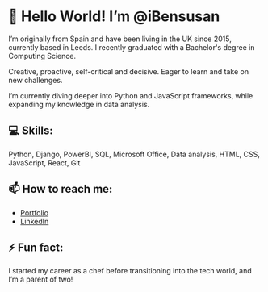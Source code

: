 # 👋 Hello World! I’m @iBensusan

I’m originally from Spain and have been living in the UK since 2015, currently based in Leeds. I recently graduated with a Bachelor's degree in Computing Science.

Creative, proactive, self-critical and decisive. Eager to learn and take on new challenges.

I’m currently diving deeper into Python and JavaScript frameworks, while expanding my knowledge in data analysis.

## 💻 Skills: 

Python, Django, PowerBI, SQL, Microsoft Office, Data analysis, HTML, CSS, JavaScript, React, Git

## 📫 How to reach me: 

- <a href="">Portfolio</a>
- <a href="https://www.linkedin.com/in/ignacio-bensusan-b791161ab/">LinkedIn</a>

## ⚡ Fun fact: 

I started my career as a chef before transitioning into the tech world, and I’m a parent of two!


